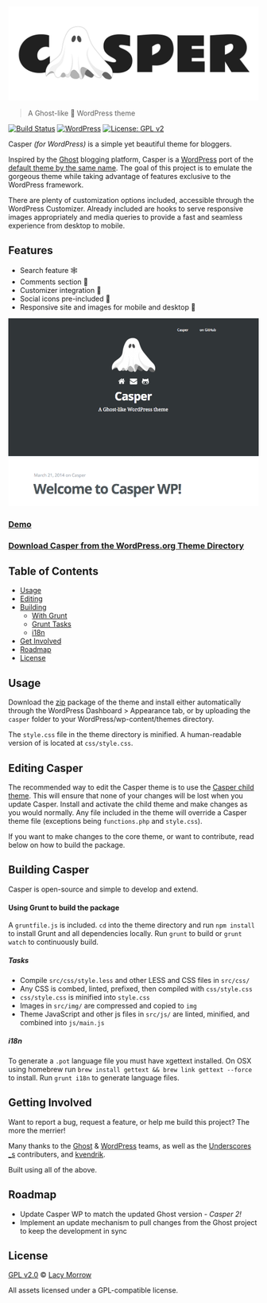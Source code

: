 
[![Casper](img/casper.png "Casper")](http://lacymorrow.com/projects/casper/)

> A Ghost-like 👻 WordPress theme

[![Build Status](https://travis-ci.org/lacymorrow/casper.svg?branch=master)](https://travis-ci.org/lacymorrow/casper) [![WordPress](https://img.shields.io/wordpress/v/akismet.svg)]() [![License: GPL v2](https://img.shields.io/badge/License-GPL%20v2-blue.svg)](https://www.gnu.org/licenses/old-licenses/gpl-2.0.en.html)

Casper *(for WordPress)* is a simple yet beautiful theme for bloggers.

Inspired by the [Ghost](http://ghost.org) blogging platform, Casper is a [WordPress](http://wordpress.org) port of the [default theme by the same name](https://github.com/TryGhost/Casper). The goal of this project is to emulate the gorgeous theme while taking advantage of features exclusive to the WordPress framework.

There are plenty of customization options included, accessible through the WordPress Customizer. Already included are hooks to serve responsive images appropriately and media queries to provide a fast and seamless experience from desktop to mobile.

## Features
* Search feature   🕸
* Comments section   🙊
* Customizer integration   🎱
* Social icons pre-included   🐾
* Responsive site and images for mobile and desktop   🐛 

[![screenshot](screenshot.png "screenshot")](http://lacymorrow.com/projects/casper/)

### [Demo](http://lacymorrow.com/projects/casper/)

### [Download Casper from the WordPress.org Theme Directory](http://wordpress.org/themes/casper)


## Table of Contents

- [Usage](#usage)
- [Editing](#editing-casper)
- [Building](#building-casper)
    - [With Grunt](#using-grunt-to-build-the-package)
    - [Grunt Tasks](#tasks)
    - [i18n](#i18n)
- [Get Involved](#getting-involved)
- [Roadmap](#roadmap)
- [License](#license)


## Usage

Download the [zip](https://github.com/lacymorrow/casper/archive/master.zip) package of the theme and install either automatically through the WordPress Dashboard > Appearance tab, or by uploading the `casper` folder to your WordPress/wp-content/themes directory.

The `style.css` file in the theme directory is minified. A human-readable version of is located at `css/style.css`.


## Editing Casper

The recommended way to edit the Casper theme is to use the [Casper child theme](https://github.com/lacymorrow/casper-child). This will ensure that none of your changes will be lost when you update Casper. Install and activate the child theme and make changes as you would normally. Any file included in the theme will override a Casper theme file (exceptions being `functions.php` and `style.css`).

If you want to make changes to the core theme, or want to contribute, read below on how to build the package.


## Building Casper

Casper is open-source and simple to develop and extend.


#### Using Grunt to build the package

A `gruntfile.js` is included. `cd` into the theme directory and run `npm install` to install Grunt and all dependencies locally. Run `grunt` to build or `grunt watch` to continuously build.

##### Tasks

 * Compile `src/css/style.less` and other LESS and CSS files in `src/css/`
 * Any CSS is combed, linted, prefixed, then compiled with `css/style.css`
 * `css/style.css` is minified into `style.css`
 * Images in `src/img/` are compressed and copied to `img`
 * Theme JavaScript and other js files in `src/js/` are linted, minified, and combined into `js/main.js`

##### i18n

To generate a `.pot` language file you must have xgettext installed. On OSX using homebrew run `brew install gettext && brew link gettext --force` to install. Run `grunt i18n` to generate language files.


## Getting Involved

Want to report a bug, request a feature, or help me build this project? The more the merrier!


Many thanks to the [Ghost](http://ghost.org) & [WordPress](http://wordpress.org) teams, as well as the [Underscores \_s](http://underscores.me/) contributers, and [kvendrik](https://github.com/kvendrik/responsive-images.js).

Built using all of the above.


## Roadmap
 * Update Casper WP to match the updated Ghost version - _Casper 2!_
 * Implement an update mechanism to pull changes from the Ghost project to keep the development in sync


## License

[GPL v2.0](http://www.gnu.org/licenses/gpl-2.0.html) © [Lacy Morrow](http://lacymorrow.com)

All assets licensed under a GPL-compatible license.
